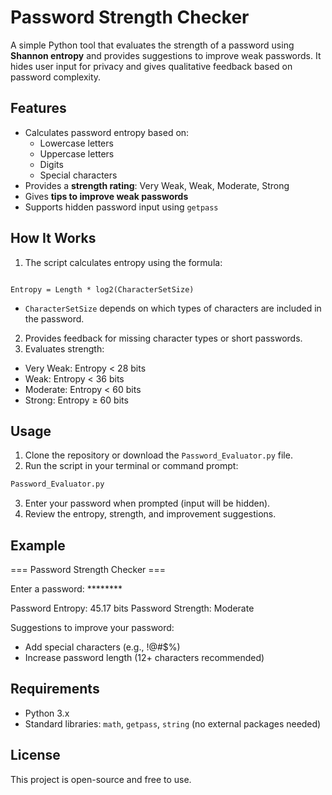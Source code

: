 # Password Strength Checker

A simple Python tool that evaluates the strength of a password using **Shannon entropy** and provides suggestions to improve weak passwords. It hides user input for privacy and gives qualitative feedback based on password complexity.


## Features

- Calculates password entropy based on:
  - Lowercase letters
  - Uppercase letters
  - Digits
  - Special characters
- Provides a **strength rating**: Very Weak, Weak, Moderate, Strong
- Gives **tips to improve weak passwords**
- Supports hidden password input using `getpass`


## How It Works

1. The script calculates entropy using the formula:  
```

Entropy = Length * log2(CharacterSetSize)

````
- `CharacterSetSize` depends on which types of characters are included in the password.
2. Provides feedback for missing character types or short passwords.
3. Evaluates strength:
- Very Weak: Entropy < 28 bits
- Weak: Entropy < 36 bits
- Moderate: Entropy < 60 bits
- Strong: Entropy ≥ 60 bits


## Usage

1. Clone the repository or download the `Password_Evaluator.py` file.
2. Run the script in your terminal or command prompt:
```bash
Password_Evaluator.py
````
3. Enter your password when prompted (input will be hidden).
4. Review the entropy, strength, and improvement suggestions.


## Example

=== Password Strength Checker ===

Enter a password: ********

Password Entropy: 45.17 bits
Password Strength: Moderate

Suggestions to improve your password:
 - Add special characters (e.g., !@#$%)
 - Increase password length (12+ characters recommended)
 
## Requirements

* Python 3.x
* Standard libraries: `math`, `getpass`, `string` (no external packages needed)

## License

This project is open-source and free to use.
